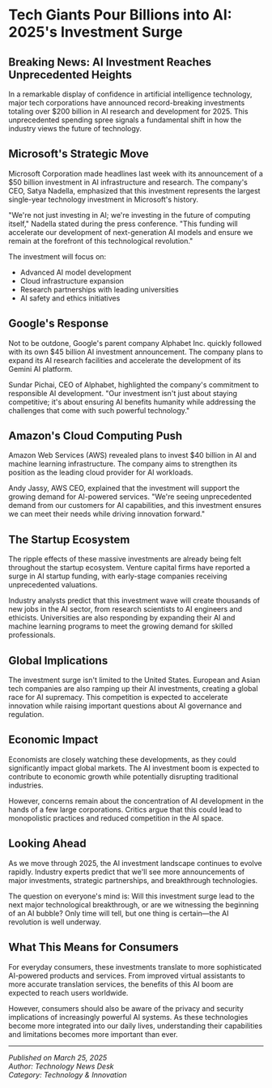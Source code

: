# Tech Giants Pour Billions into AI: 2025's Investment Surge

## Breaking News: AI Investment Reaches Unprecedented Heights

In a remarkable display of confidence in artificial intelligence technology, major tech corporations have announced record-breaking investments totaling over $200 billion in AI research and development for 2025. This unprecedented spending spree signals a fundamental shift in how the industry views the future of technology.

## Microsoft's Strategic Move

Microsoft Corporation made headlines last week with its announcement of a $50 billion investment in AI infrastructure and research. The company's CEO, Satya Nadella, emphasized that this investment represents the largest single-year technology investment in Microsoft's history.

"We're not just investing in AI; we're investing in the future of computing itself," Nadella stated during the press conference. "This funding will accelerate our development of next-generation AI models and ensure we remain at the forefront of this technological revolution."

The investment will focus on:

- Advanced AI model development
- Cloud infrastructure expansion
- Research partnerships with leading universities
- AI safety and ethics initiatives

## Google's Response

Not to be outdone, Google's parent company Alphabet Inc. quickly followed with its own $45 billion AI investment announcement. The company plans to expand its AI research facilities and accelerate the development of its Gemini AI platform.

Sundar Pichai, CEO of Alphabet, highlighted the company's commitment to responsible AI development. "Our investment isn't just about staying competitive; it's about ensuring AI benefits humanity while addressing the challenges that come with such powerful technology."

## Amazon's Cloud Computing Push

Amazon Web Services (AWS) revealed plans to invest $40 billion in AI and machine learning infrastructure. The company aims to strengthen its position as the leading cloud provider for AI workloads.

Andy Jassy, AWS CEO, explained that the investment will support the growing demand for AI-powered services. "We're seeing unprecedented demand from our customers for AI capabilities, and this investment ensures we can meet their needs while driving innovation forward."

## The Startup Ecosystem

The ripple effects of these massive investments are already being felt throughout the startup ecosystem. Venture capital firms have reported a surge in AI startup funding, with early-stage companies receiving unprecedented valuations.

Industry analysts predict that this investment wave will create thousands of new jobs in the AI sector, from research scientists to AI engineers and ethicists. Universities are also responding by expanding their AI and machine learning programs to meet the growing demand for skilled professionals.

## Global Implications

The investment surge isn't limited to the United States. European and Asian tech companies are also ramping up their AI investments, creating a global race for AI supremacy. This competition is expected to accelerate innovation while raising important questions about AI governance and regulation.

## Economic Impact

Economists are closely watching these developments, as they could significantly impact global markets. The AI investment boom is expected to contribute to economic growth while potentially disrupting traditional industries.

However, concerns remain about the concentration of AI development in the hands of a few large corporations. Critics argue that this could lead to monopolistic practices and reduced competition in the AI space.

## Looking Ahead

As we move through 2025, the AI investment landscape continues to evolve rapidly. Industry experts predict that we'll see more announcements of major investments, strategic partnerships, and breakthrough technologies.

The question on everyone's mind is: Will this investment surge lead to the next major technological breakthrough, or are we witnessing the beginning of an AI bubble? Only time will tell, but one thing is certain—the AI revolution is well underway.

## What This Means for Consumers

For everyday consumers, these investments translate to more sophisticated AI-powered products and services. From improved virtual assistants to more accurate translation services, the benefits of this AI boom are expected to reach users worldwide.

However, consumers should also be aware of the privacy and security implications of increasingly powerful AI systems. As these technologies become more integrated into our daily lives, understanding their capabilities and limitations becomes more important than ever.

---

_Published on March 25, 2025_  
_Author: Technology News Desk_  
_Category: Technology & Innovation_
